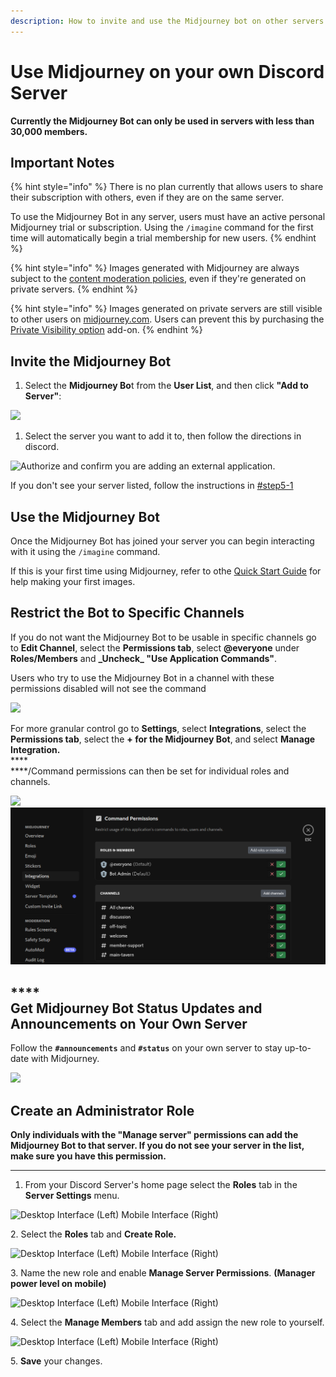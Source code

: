 ```yaml
---
description: How to invite and use the Midjourney bot on other servers.
---
```


# Use Midjourney on your own Discord Server

**Currently the Midjourney Bot can only be used in servers with less than 30,000 members.**

## Important Notes

{% hint style="info" %}
There is no plan currently that allows users to share their subscription with others, even if they are on the same server.

To use the Midjourney Bot in any server, users must have an active personal Midjourney trial or subscription. Using the `/imagine` command for the first time will automatically begin a trial membership for new users.
{% endhint %}

{% hint style="info" %}
Images generated with Midjourney are always subject to the [content moderation policies](content-and-moderation-policy.md), even if they're generated on private servers.
{% endhint %}

{% hint style="info" %}
Images generated on private servers are still visible to other users on [midjourney.com](https://www.midjourney.com/app/feed/all/). Users can prevent this by purchasing the [Private Visibility option](https://midjourney.gitbook.io/docs/billing#private-visibility-option-+usd20-month) add-on.
{% endhint %}

## Invite the Midjourney Bot <a href="#step5" id="step5"></a>

1. Select the **Midjourney Bo**t from the **User List**, and then click **"Add to Server"**:&#x20;

![](.gitbook/assets/MJ\_BotInvite.png)



1. Select the server you want to add it to, then follow the directions in discord.

![Authorize and confirm you are adding an external application.](.gitbook/assets/MJ\_AuthorizeBot.png)

If you don't see your server listed, follow the instructions in [#step5-1](use-midjourney-on-your-own-discord-server.md#step5-1 "mention")

## Use the Midjourney Bot

Once the Midjourney Bot has joined your server you can begin interacting with it using the `/imagine` command.

If this is your first time using Midjourney, refer to othe [Quick Start Guide](./) for help making your first images.

## Restrict the Bot to Specific Channels

If you do not want the Midjourney Bot to be usable in specific channels go to **Edit Channel**, select the **Permissions tab**, select **@everyone** under **Roles/Members** and  **\_Uncheck\_ "Use Application Commands"**.

Users who try to use the Midjourney Bot in a channel with these permissions disabled will not see the command

![](.gitbook/assets/MJ\_RestrictChannel.png)



For more granular control go to **Settings**, select **Integrations**, select the **Permissions tab**, select the **+ for the Midjourney Bot**, and select **Manage Integration.** \
****\
****/Command permissions can then be set for individual roles and channels.

![](.gitbook/assets/MJ\_Integrations.png) ![](.gitbook/assets/image.png)

****\
**Get Midjourney Bot Status Updates and Announcements on Your Own Server**
--------------------------------------------------------------------------

Follow the **`#announcements`** and **`#status`** on your own server to stay up-to-date with Midjourney.

![](.gitbook/assets/MJ\_StatusFollow.png)

## Create an Administrator Role <a href="#step5" id="step5"></a>

**Only individuals with the "Manage server" permissions can add the Midjourney Bot to that server. If you do not see your server in the list, make sure you have this permission.**

***

1. From your Discord Server's home page select the **Roles** tab in the **Server Settings** menu.

![Desktop Interface (Left)          Mobile Interface (Right)](.gitbook/assets/MJ\_ServerSettings.png)

2\. Select the **Roles** tab and **Create Role.**

![Desktop Interface (Left)          Mobile Interface (Right)](.gitbook/assets/MJ\_AddRole.png)

3\. Name the new role and enable **Manage Server Permissions**. **(Manager power level on mobile)**

![Desktop Interface (Left)          Mobile Interface (Right)](.gitbook/assets/MJ\_Permissions.png)

4\. Select the **Manage Members** tab and add assign the new role to yourself.

![Desktop Interface (Left)          Mobile Interface (Right)](.gitbook/assets/MJ\_addMember.png)

5\. **Save** your changes.
